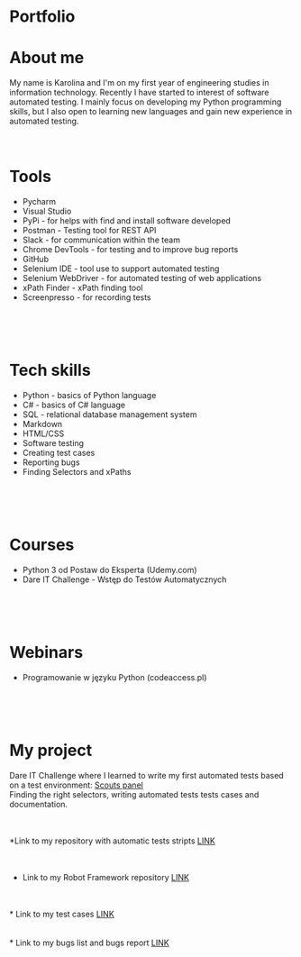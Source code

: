 # Portfolio

# About me

My name is Karolina and I'm on my first year of engineering studies in information technology. Recently I have started to interest of software automated testing. 
I mainly focus on developing my Python programming skills, but I also open to learning new languages and gain new experience in automated testing.
<br>
<br>
<br>

# Tools
* Pycharm
* Visual Studio 
* PyPi - for helps with find and install software developed
* Postman - Testing tool for REST API
* Slack - for communication within the team
* Chrome DevTools - for testing and to improve bug reports
* GitHub
* Selenium IDE - tool use to support automated testing
* Selenium WebDriver - for automated testing of web applications
* xPath Finder - xPath finding tool
* Screenpresso - for recording tests

<br>
<br>
<br>

# Tech skills
* Python - basics of Python language
* C# - basics of C# language
* SQL - relational database management system
* Markdown
* HTML/CSS
* Software testing
* Creating test cases
* Reporting bugs
* Finding Selectors and xPaths

<br>
<br>
<br>

# Courses
* Python 3 od Postaw do Eksperta (Udemy.com)
* Dare IT Challenge - Wstęp do Testów Automatycznych

<br>
<br>
<br>

# Webinars
* Programowanie w języku Python (codeaccess.pl)

<br>
<br>
<br>

# My project

Dare IT Challenge where I learned to write my first automated tests based on a test environment: <a href = "https://scouts-test.futbolkolektyw.pl/"> Scouts panel </a></br>
Finding the right selectors, writing automated tests tests cases and documentation.
<br>
<br>
<br>

*Link to my repository with automatic tests stripts 
<a href = "https://github.com/KarolinaSosinska/challange_portfolio_karola"> LINK </a></br>
<br>
<br>
* Link to my Robot Framework repository
<a href = "https://github.com/KarolinaSosinska/panelscout_robotframework"> LINK </a> </br>
<br>
<br>
* Link to my test cases
<a href = "https://drive.google.com/drive/folders/1rpcmPnEsfivsjWbM_BE2PjQRkhqdvCEv?usp=sharing"> LINK </a></br>
<br>
<br>
* Link to my bugs list and bugs report
<a href = "https://drive.google.com/drive/folders/193Um3IKa8t0TtF1IvvVohnV688KBriAf?usp=sharing"> LINK </a> </br>
<br>
<br>
